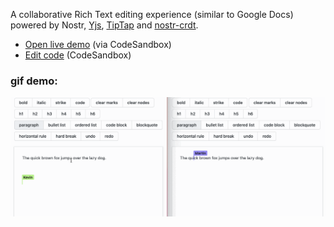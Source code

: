 A collaborative Rich Text editing experience (similar to Google Docs) powered by Nostr, [Yjs](https://github.com/yjs/yjs), [TipTap](https://www.tiptap.dev) and [nostr-crdt](https://github.com/yousefED/nostr-crdt).

- [Open live demo](https://bup9l.csb.app/) (via CodeSandbox)
- [Edit code](https://codesandbox.io/s/github/YousefED/nostr-crdt/tree/main/examples/rich-text-tiptap?file=/src/App.tsx) (CodeSandbox)

### gif demo:

![screenshot](richtext.gif)
